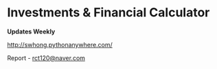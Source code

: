# Investments & Financial Calculator

**Updates Weekly**

http://swhong.pythonanywhere.com/  

Report - rct120@naver.com
